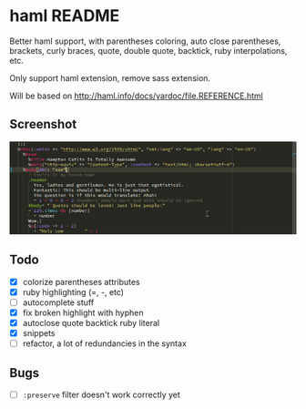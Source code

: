 # haml README
Better haml support, with parentheses coloring, auto close parentheses, brackets,
curly braces, quote, double quote, backtick, ruby interpolations, etc.

Only support haml extension, remove sass extension.

Will be based on http://haml.info/docs/yardoc/file.REFERENCE.html

## Screenshot
![Screnshot](images/screenshot.png)

## Todo

- [x] colorize parentheses attributes
- [x] ruby highlighting (=, -, etc)
- [ ] autocomplete stuff
- [x] fix broken highlight with hyphen
- [x] autoclose quote backtick ruby literal
- [X] snippets
- [ ] refactor, a lot of redundancies in the syntax

## Bugs
- [ ] `:preserve` filter doesn't work correctly yet
